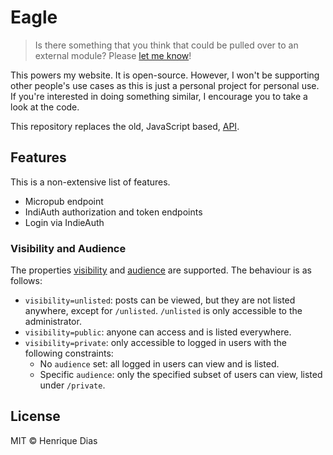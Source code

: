# Eagle

> Is there something that you think that could be pulled over to an external module?
> Please [let me know](https://github.com/hacdias/eagle/issues/new)!

This powers my website. It is open-source. However, I won't be supporting other people's use
cases as this is just a personal project for personal use. If you're interested in doing
something similar, I encourage you to take a look at the code.

This repository replaces the old, JavaScript based, [API](https://github.com/hacdias/eagle-js).

## Features

This is a non-extensive list of features.

- Micropub endpoint
- IndiAuth authorization and token endpoints
- Login via IndieAuth

### Visibility and Audience

The properties [visibility](https://indieweb.org/Micropub-extensions#Visibility) and [audience](https://indieweb.org/Micropub-extensions#Audience) are supported. The behaviour is as follows:

- `visibility=unlisted`: posts can be viewed, but they are not listed anywhere, except for `/unlisted`. `/unlisted` is only accessible to the administrator.
- `visibility=public`: anyone can access and is listed everywhere.
- `visibility=private`: only accessible to logged in users with the following constraints:
  - No `audience` set: all logged in users can view and is listed.
  - Specific `audience`: only the specified subset of users can view, listed under `/private`.

## License

MIT © Henrique Dias
